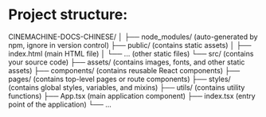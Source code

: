 # Project structure:

CINEMACHINE-DOCS-CHINESE/
│
├── node_modules/       (auto-generated by npm, ignore in version control)
├── public/             (contains static assets)
│   ├── index.html      (main HTML file)
│   └── ...             (other static files)
└── src/                (contains your source code)
    ├── assets/         (contains images, fonts, and other static assets)
    ├── components/     (contains reusable React components)
    ├── pages/          (contains top-level pages or route components)
    ├── styles/         (contains global styles, variables, and mixins)
    ├── utils/          (contains utility functions)
    ├── App.tsx         (main application component)
    ├── index.tsx       (entry point of the application)
    └── ...
